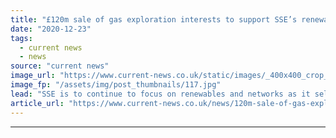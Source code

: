 ```yaml
---
title: "£120m sale of gas exploration interests to support SSE’s renewables and networks businesses"
date: "2020-12-23"
tags: 
  - current news
  - news
source: "current news"
image_url: "https://www.current-news.co.uk/static/images/_400x400_crop_center-center/sse_corporatenews_2018-image-SSE.jpg"
image_fp: "/assets/img/post_thumbnails/117.jpg"
lead: "​SSE is to continue to focus on renewables and networks as it sells all of its interests in its portfolio of gas exploration and production assets."
article_url: "https://www.current-news.co.uk/news/120m-sale-of-gas-exploration-interests-to-support-sses-renewables-and-networks-businesses?utm_source=rss-feeds&utm_medium=rss&utm_campaign=rss"
---
```


---
